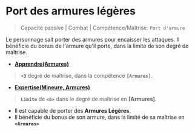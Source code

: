 # Port des armures légères

> Capacité passive | Combat |
> Compétence/Maîtrise: `Port d'armure`

Le personnage sait porter des armures pour encaisser les attaques. Il bénéficie du bonus de l'armure qu'il porte, dans la limite de son degré de maîtrise. 

* **[Apprendre(Armures)](https://trello.com/c/okzDUbWA)**
 > **`+3`** degré de maîtrise, dans la compétence **`[Armures]`**.
* **[Expertise(Mineure, Armures)](https://trello.com/c/0EKOzT2h)**
 > **`Limite`** de **`<6>`** dans le degré de maîtrise en **[Armures]**.
* Il est capable de porter des **Armures Légères**.
* Il bénéficie du bonus de son armure, dans la limité de sa maîtrise en **`<Armures>`**
 > 
 >
